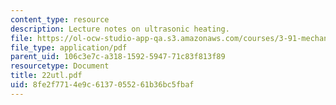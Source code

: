```yaml
---
content_type: resource
description: Lecture notes on ultrasonic heating.
file: https://ol-ocw-studio-app-qa.s3.amazonaws.com/courses/3-91-mechanical-behavior-of-plastics-spring-2007/8fe2f7714e9c6137055261b36bc5fbaf_22utl.pdf
file_type: application/pdf
parent_uid: 106c3e7c-a318-1592-5947-71c83f813f89
resourcetype: Document
title: 22utl.pdf
uid: 8fe2f771-4e9c-6137-0552-61b36bc5fbaf
---
```

